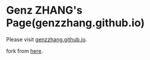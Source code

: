 Genz ZHANG's Page(genzzhang.github.io)
=================

Please visit [genzzhang.github.io](http://genzzhang.github.io).

fork from [here](https://github.com/hustcat).
